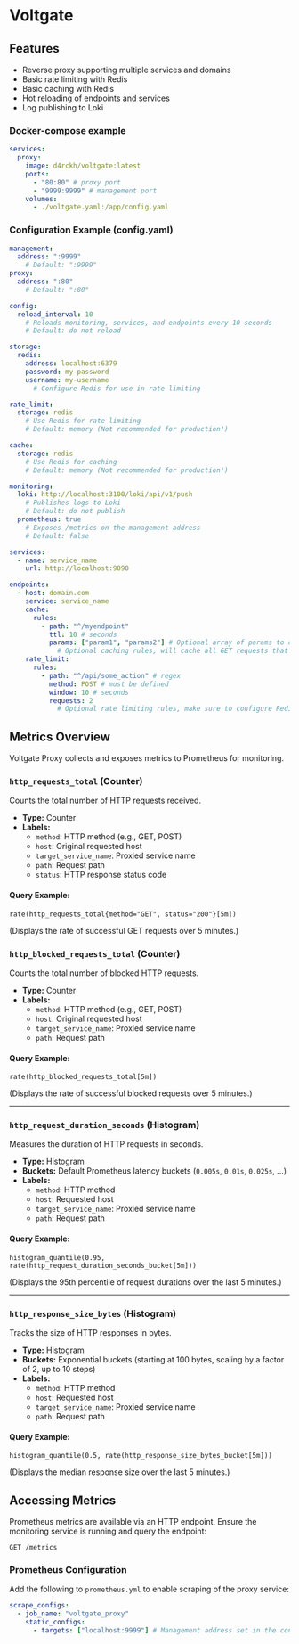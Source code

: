 # Voltgate

## Features
- Reverse proxy supporting multiple services and domains
- Basic rate limiting with Redis
- Basic caching with Redis
- Hot reloading of endpoints and services
- Log publishing to Loki

### Docker-compose example
```yaml
services:
  proxy:
    image: d4rckh/voltgate:latest
    ports:
      - "80:80" # proxy port
      - "9999:9999" # management port
    volumes:
      - ./voltgate.yaml:/app/config.yaml
```

### Configuration Example (config.yaml)
```yaml
management:
  address: ":9999"
    # Default: ":9999"
proxy:
  address: ":80"
    # Default: ":80"

config:
  reload_interval: 10
    # Reloads monitoring, services, and endpoints every 10 seconds
    # Default: do not reload

storage:
  redis:
    address: localhost:6379
    password: my-password
    username: my-username
      # Configure Redis for use in rate limiting

rate_limit:
  storage: redis
    # Use Redis for rate limiting
    # Default: memory (Not recommended for production!)

cache:
  storage: redis
    # Use Redis for caching
    # Default: memory (Not recommended for production!)

monitoring:
  loki: http://localhost:3100/loki/api/v1/push
    # Publishes logs to Loki
    # Default: do not publish
  prometheus: true
    # Exposes /metrics on the management address
    # Default: false

services:
  - name: service_name
    url: http://localhost:9090

endpoints:
  - host: domain.com
    service: service_name
    cache:
      rules:
        - path: "^/myendpoint"
          ttl: 10 # seconds
          params: ["param1", "params2"] # Optional array of params to construct the cache key, by default it will use all params
            # Optional caching rules, will cache all GET requests that match the regex path, make sure to configure Redis for production 
    rate_limit:
      rules:
        - path: "^/api/some_action" # regex
          method: POST # must be defined
          window: 10 # seconds
          requests: 2
            # Optional rate limiting rules, make sure to configure Redis for production
```

## Metrics Overview
Voltgate Proxy collects and exposes metrics to Prometheus for monitoring.

### `http_requests_total` (Counter)
Counts the total number of HTTP requests received.

- **Type:** Counter
- **Labels:**
  - `method`: HTTP method (e.g., GET, POST)
  - `host`: Original requested host
  - `target_service_name`: Proxied service name
  - `path`: Request path
  - `status`: HTTP response status code

#### Query Example:
```promql
rate(http_requests_total{method="GET", status="200"}[5m])
```
(Displays the rate of successful GET requests over 5 minutes.)

### `http_blocked_requests_total` (Counter)
Counts the total number of blocked HTTP requests.

- **Type:** Counter
- **Labels:**
  - `method`: HTTP method (e.g., GET, POST)
  - `host`: Original requested host
  - `target_service_name`: Proxied service name
  - `path`: Request path

#### Query Example:
```promql
rate(http_blocked_requests_total[5m])
```
(Displays the rate of successful blocked requests over 5 minutes.)

---
### `http_request_duration_seconds` (Histogram)
Measures the duration of HTTP requests in seconds.

- **Type:** Histogram
- **Buckets:** Default Prometheus latency buckets (`0.005s`, `0.01s`, `0.025s`, ...)
- **Labels:**
    - `method`: HTTP method
    - `host`: Requested host
    - `target_service_name`: Proxied service name
    - `path`: Request path

#### Query Example:
```promql
histogram_quantile(0.95, rate(http_request_duration_seconds_bucket[5m]))
```
(Displays the 95th percentile of request durations over the last 5 minutes.)

---
### `http_response_size_bytes` (Histogram)
Tracks the size of HTTP responses in bytes.

- **Type:** Histogram
- **Buckets:** Exponential buckets (starting at 100 bytes, scaling by a factor of 2, up to 10 steps)
- **Labels:**
    - `method`: HTTP method
    - `host`: Requested host
    - `target_service_name`: Proxied service name
    - `path`: Request path

#### Query Example:
```promql
histogram_quantile(0.5, rate(http_response_size_bytes_bucket[5m]))
```
(Displays the median response size over the last 5 minutes.)

## Accessing Metrics
Prometheus metrics are available via an HTTP endpoint. Ensure the monitoring service is running and query the endpoint:

```
GET /metrics
```

### Prometheus Configuration
Add the following to `prometheus.yml` to enable scraping of the proxy service:
```yaml
scrape_configs:
  - job_name: "voltgate_proxy"
    static_configs:
      - targets: ["localhost:9999"] # Management address set in the configuration
```

